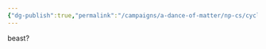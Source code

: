 ```yaml
---
{"dg-publish":true,"permalink":"/campaigns/a-dance-of-matter/np-cs/cyclone/","dgPassFrontmatter":true}
---
```


beast? 